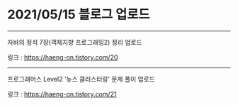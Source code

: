 # 2021/05/15 블로그 업로드
----
자바의 정석 7장(객체지향 프로그래밍2) 정리 업로드

링크 : https://haeng-on.tistory.com/20

---
프로그래머스 Level2 '뉴스 클러스터링' 문제 풀이 업로드

링크 : https://haeng-on.tistory.com/21
